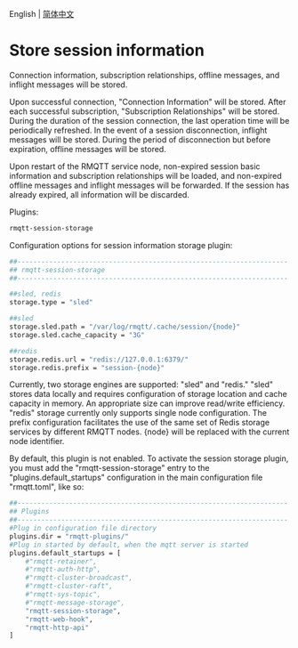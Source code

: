 English | [简体中文](../zh_CN/store-session.md)

# Store session information

Connection information, subscription relationships, offline messages, and inflight messages will be stored.

Upon successful connection, "Connection Information" will be stored. After each successful subscription, "Subscription 
Relationships" will be stored. During the duration of the session connection, the last operation time will be periodically 
refreshed. In the event of a session disconnection, inflight messages will be stored. During the period of disconnection 
but before expiration, offline messages will be stored.

Upon restart of the RMQTT service node, non-expired session basic information and subscription relationships will be 
loaded, and non-expired offline messages and inflight messages will be forwarded. If the session has already expired, 
all information will be discarded.

Plugins:

```bash
rmqtt-session-storage
```

Configuration options for session information storage plugin:

```bash
##--------------------------------------------------------------------
## rmqtt-session-storage
##--------------------------------------------------------------------

##sled, redis
storage.type = "sled"

##sled
storage.sled.path = "/var/log/rmqtt/.cache/session/{node}"
storage.sled.cache_capacity = "3G"

##redis
storage.redis.url = "redis://127.0.0.1:6379/"
storage.redis.prefix = "session-{node}"
```

Currently, two storage engines are supported: "sled" and "redis." "sled" stores data locally and requires configuration 
of storage location and cache capacity in memory. An appropriate size can improve read/write efficiency. "redis" storage 
currently only supports single node configuration. The prefix configuration facilitates the use of the same set of Redis 
storage services by different RMQTT nodes. {node} will be replaced with the current node identifier.


By default, this plugin is not enabled. To activate the session storage plugin, you must add the "rmqtt-session-storage" 
entry to the "plugins.default_startups" configuration in the main configuration file "rmqtt.toml", like so:
```bash
##--------------------------------------------------------------------
## Plugins
##--------------------------------------------------------------------
#Plug in configuration file directory
plugins.dir = "rmqtt-plugins/"
#Plug in started by default, when the mqtt server is started
plugins.default_startups = [
    #"rmqtt-retainer",
    #"rmqtt-auth-http",
    #"rmqtt-cluster-broadcast",
    #"rmqtt-cluster-raft",
    #"rmqtt-sys-topic",
    #"rmqtt-message-storage",
    "rmqtt-session-storage",
    "rmqtt-web-hook",
    "rmqtt-http-api"
]
```





